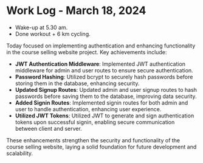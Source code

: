 # Work Log - March 18, 2024

- Wake-up at 5.30 am.
- Done workout + 6 km cycling.

Today focused on implementing authentication and enhancing functionality in the course selling website project. Key achievements include:

- **JWT Authentication Middleware**: Implemented JWT authentication middleware for admin and user routes to ensure secure authentication.
- **Password Hashing**: Utilized bcrypt to securely hash passwords before storing them in the database, enhancing security.
- **Updated Signup Routes**: Updated admin and user signup routes to hash passwords before saving them to the database, improving data security.
- **Added Signin Routes**: Implemented signin routes for both admin and user to handle authentication, enhancing user experience.
- **Utilized JWT Tokens**: Utilized JWT to generate and sign authentication tokens upon successful signin, enabling secure communication between client and server.

These enhancements strengthen the security and functionality of the course selling website, laying a solid foundation for future development and scalability.
